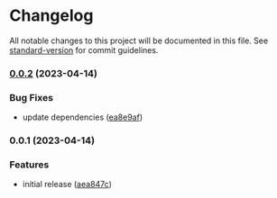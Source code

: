 # Changelog

All notable changes to this project will be documented in this file. See [standard-version](https://github.com/conventional-changelog/standard-version) for commit guidelines.

### [0.0.2](https://github.com/shuriken-ui/nuxt/compare/v0.0.1...v0.0.2) (2023-04-14)


### Bug Fixes

* update dependencies ([ea8e9af](https://github.com/shuriken-ui/nuxt/commit/ea8e9af25e5c159d9feafdb0792fedf33603b4a0))

### 0.0.1 (2023-04-14)


### Features

* initial release ([aea847c](https://github.com/shuriken-ui/nuxt/commit/aea847c7e913449f1065fcd50a0cf6c456880cc7))
